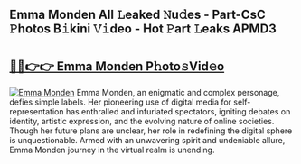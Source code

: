 ## Emma Monden All 𝙻eaked 𝙽u𝚍es - Part-CsC 𝙿hotos B𝚒kini 𝚅𝚒deo - Hot 𝙿art 𝙻eaks APMD3

# <h2><a href="http://ld2i1a0.urlbe.top/?page=Emma+Monden">🔗🔗👉👉 Emma Monden P𝚑oto𝚜Vid𝚎o</a></h2>

[![Emma Monden](https://i.imgur.com/eBuTRDB.gif)](http://ld2i1a0.urlbe.top/?page=Emma+Monden)
Emma Monden, an enigmatic and complex personage, defies simple labels. Her pioneering use of digital media for self-representation has enthralled and infuriated spectators, igniting debates on identity, artistic expression, and the evolving nature of online societies. Though her future plans are unclear, her role in redefining the digital sphere is unquestionable. Armed with an unwavering spirit and undeniable allure, Emma Monden journey in the virtual realm is unending.
